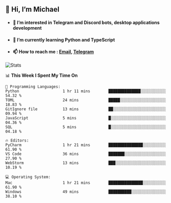 ## 👋 Hi, I’m Michael
- #### 👀 I’m interested in Telegram and Discord bots, desktop applications development
- #### 🌱 I’m currently learning Python and TypeScript
- #### 📫 How to reach me : [Email](mailto:misha@kurapov.ru), [Telegram](https://t.me/mkurapov)

![Stats](https://github-readme-stats.vercel.app/api?username=krpff&show_icons=true&theme=github_dark&hide_border=true&hide=issues&count_private=true&layout=compact)


<!--START_SECTION:waka-->
📊 **This Week I Spent My Time On** 

```text
💬 Programming Languages: 
Python                   1 hr 11 mins        ██████████████░░░░░░░░░░░   54.32 % 
TOML                     24 mins             █████░░░░░░░░░░░░░░░░░░░░   18.83 % 
GitIgnore file           13 mins             ██░░░░░░░░░░░░░░░░░░░░░░░   09.94 % 
JavaScript               5 mins              █░░░░░░░░░░░░░░░░░░░░░░░░   04.36 % 
SQL                      5 mins              █░░░░░░░░░░░░░░░░░░░░░░░░   04.18 % 

🔥 Editors: 
PyCharm                  1 hr 21 mins        ███████████████░░░░░░░░░░   61.90 % 
VS Code                  36 mins             ███████░░░░░░░░░░░░░░░░░░   27.90 % 
WebStorm                 13 mins             ███░░░░░░░░░░░░░░░░░░░░░░   10.19 % 

💻 Operating System: 
Mac                      1 hr 21 mins        ███████████████░░░░░░░░░░   61.90 % 
Windows                  49 mins             ██████████░░░░░░░░░░░░░░░   38.10 % 
```


<!--END_SECTION:waka-->
